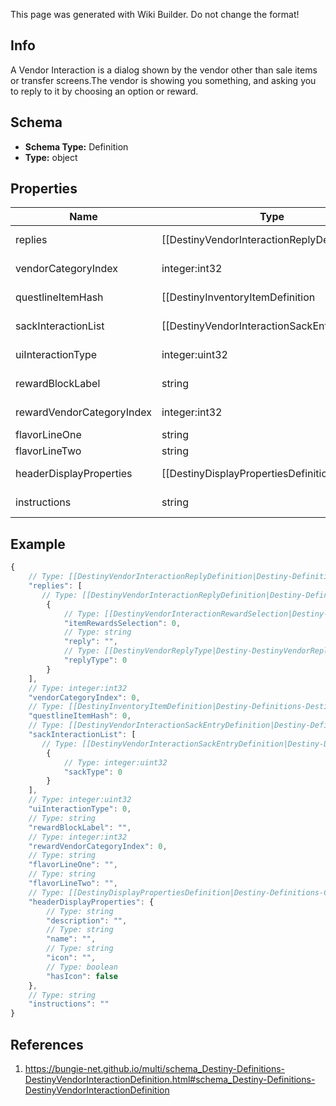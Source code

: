 <span class="wiki-builder">This page was generated with Wiki Builder. Do not change the format!</span>

## Info
A Vendor Interaction is a dialog shown by the vendor other than sale items or transfer screens.The vendor is showing you something, and asking you to reply to it by choosing an option or reward.

## Schema
* **Schema Type:** Definition
* **Type:** object

## Properties
Name | Type | Description
---- | ---- | -----------
replies | [[DestinyVendorInteractionReplyDefinition|Destiny-Definitions-DestinyVendorInteractionReplyDefinition]]:Definition[] | The potential replies that the user can make to the interaction.
vendorCategoryIndex | integer:int32 | If &gt;= 0, this is the category of sale items to show along with this interaction dialog.
questlineItemHash | [[DestinyInventoryItemDefinition|Destiny-Definitions-DestinyInventoryItemDefinition]]:ManifestDefinition:integer:uint32 | If this interaction dialog is about a quest, this is the questline related to the interaction.You can use this to show the quest overview, or even the character's status with the quest ifyou use it to find the character's current Quest Step by checking their inventory against this questlineItemHash'sDestinyInventoryItemDefinition.setData.
sackInteractionList | [[DestinyVendorInteractionSackEntryDefinition|Destiny-Definitions-DestinyVendorInteractionSackEntryDefinition]]:Definition[] | If this interaction is meant to show you sacks, this is the list of types of sacks to be shown.If empty, the interaction is not meant to show sacks.
uiInteractionType | integer:uint32 | A UI hint for the behavior of the interaction screen.  BNet doesn't use this, but you can choose to.
rewardBlockLabel | string | If this interaction is displaying rewards, this is the text to use for the header of thereward-displaying section of the interaction.
rewardVendorCategoryIndex | integer:int32 | If the vendor's reward list is sourced from one of his categories, this is the index intothe category array of items to show.
flavorLineOne | string | If the vendor interaction has flavor text, this is some of it.
flavorLineTwo | string | If the vendor interaction has flavor text, this is the rest of it.
headerDisplayProperties | [[DestinyDisplayPropertiesDefinition|Destiny-Definitions-Common-DestinyDisplayPropertiesDefinition]]:Definition | The header for the interaction dialog.
instructions | string | The localized text telling the player what to do when they see this dialog.

## Example
```javascript
{
    // Type: [[DestinyVendorInteractionReplyDefinition|Destiny-Definitions-DestinyVendorInteractionReplyDefinition]]:Definition[]
    "replies": [
       // Type: [[DestinyVendorInteractionReplyDefinition|Destiny-Definitions-DestinyVendorInteractionReplyDefinition]]:Definition
        {
            // Type: [[DestinyVendorInteractionRewardSelection|Destiny-DestinyVendorInteractionRewardSelection]]:Enum
            "itemRewardsSelection": 0,
            // Type: string
            "reply": "",
            // Type: [[DestinyVendorReplyType|Destiny-DestinyVendorReplyType]]:Enum
            "replyType": 0
        }
    ],
    // Type: integer:int32
    "vendorCategoryIndex": 0,
    // Type: [[DestinyInventoryItemDefinition|Destiny-Definitions-DestinyInventoryItemDefinition]]:ManifestDefinition:integer:uint32
    "questlineItemHash": 0,
    // Type: [[DestinyVendorInteractionSackEntryDefinition|Destiny-Definitions-DestinyVendorInteractionSackEntryDefinition]]:Definition[]
    "sackInteractionList": [
       // Type: [[DestinyVendorInteractionSackEntryDefinition|Destiny-Definitions-DestinyVendorInteractionSackEntryDefinition]]:Definition
        {
            // Type: integer:uint32
            "sackType": 0
        }
    ],
    // Type: integer:uint32
    "uiInteractionType": 0,
    // Type: string
    "rewardBlockLabel": "",
    // Type: integer:int32
    "rewardVendorCategoryIndex": 0,
    // Type: string
    "flavorLineOne": "",
    // Type: string
    "flavorLineTwo": "",
    // Type: [[DestinyDisplayPropertiesDefinition|Destiny-Definitions-Common-DestinyDisplayPropertiesDefinition]]:Definition
    "headerDisplayProperties": {
        // Type: string
        "description": "",
        // Type: string
        "name": "",
        // Type: string
        "icon": "",
        // Type: boolean
        "hasIcon": false
    },
    // Type: string
    "instructions": ""
}

```

## References
1. https://bungie-net.github.io/multi/schema_Destiny-Definitions-DestinyVendorInteractionDefinition.html#schema_Destiny-Definitions-DestinyVendorInteractionDefinition
